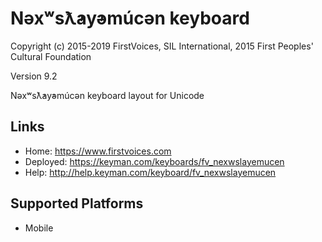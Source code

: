 Nəxʷsƛ̓ay̓əmúcən keyboard
======================

Copyright (c) 2015-2019 FirstVoices, SIL International, 2015 First Peoples' Cultural Foundation

Version 9.2

Nəxʷsƛ̓ay̓əmúcən keyboard layout for Unicode

Links
-----

 * Home:     <https://www.firstvoices.com>
 * Deployed: <https://keyman.com/keyboards/fv_nexwslayemucen>
 * Help:     <http://help.keyman.com/keyboard/fv_nexwslayemucen>
 
Supported Platforms
-------------------

 * Mobile

